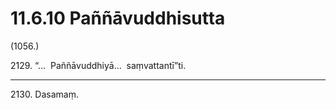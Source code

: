 # 11.6.10 Paññāvuddhisutta

(1056.)

2129\. “…  Paññāvuddhiyā…  saṃvattantī”ti.

---

2130\. Dasamaṃ.
